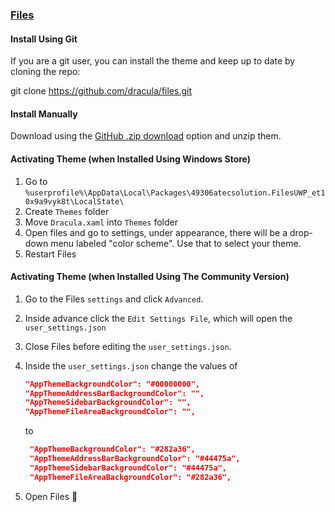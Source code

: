 ### [Files](https://github.com/files-community/Files)

#### Install Using Git

If you are a git user, you can install the theme and keep up to date by cloning the repo:


git clone https://github.com/dracula/files.git

#### Install Manually

Download using the [GitHub .zip download](https://github.com/dracula/files/archive/master.zip) option and unzip them.

#### Activating Theme (when Installed Using Windows Store)

1. Go to `%userprofile%\AppData\Local\Packages\49306atecsolution.FilesUWP_et10x9a9vyk8t\LocalState\`
2. Create `Themes` folder
3. Move `Dracula.xaml` into `Themes` folder
4. Open files and go to settings, under appearance, there will be a drop-down menu labeled "color scheme". Use that to select your theme.
5. Restart Files

#### Activating Theme (when Installed Using The Community Version)

1. Go to the Files `settings` and click `Advanced`.
2. Inside advance click the `Edit Settings File`, which will open the `user_settings.json` 
3. Close Files before editing the `user_settings.json`. 
4. Inside the `user_settings.json` change the values of   
    ```json 
    "AppThemeBackgroundColor": "#00000000",
    "AppThemeAddressBarBackgroundColor": "",
    "AppThemeSidebarBackgroundColor": "",
    "AppThemeFileAreaBackgroundColor": "",
    ```
   to

   ```json
    "AppThemeBackgroundColor": "#282a36",
    "AppThemeAddressBarBackgroundColor": "#44475a",
    "AppThemeSidebarBackgroundColor": "#44475a",
    "AppThemeFileAreaBackgroundColor": "#282a36",
   ``` 
5. Open Files 🧛